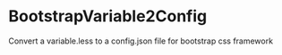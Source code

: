 # BootstrapVariable2Config
Convert a variable.less to a config.json file for bootstrap css framework
